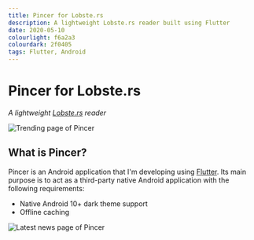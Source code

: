 ```yaml
---
title: Pincer for Lobste.rs
description: A lightweight Lobste.rs reader built using Flutter
date: 2020-05-10
colourlight: f6a2a3
colourdark: 2f0405
tags: Flutter, Android
---
```


# Pincer for Lobste.rs
*A lightweight [Lobste.rs](https://lobste.rs/) reader*

![Trending page of Pincer](trending.png)

## What is Pincer?
Pincer is an Android application that I'm developing using [Flutter](https://flutter.dev/). Its main purpose is to act as a third-party native Android application with the following requirements:

 - Native Android 10+ dark theme support
 - Offline caching

![Latest news page of Pincer](latest.png)